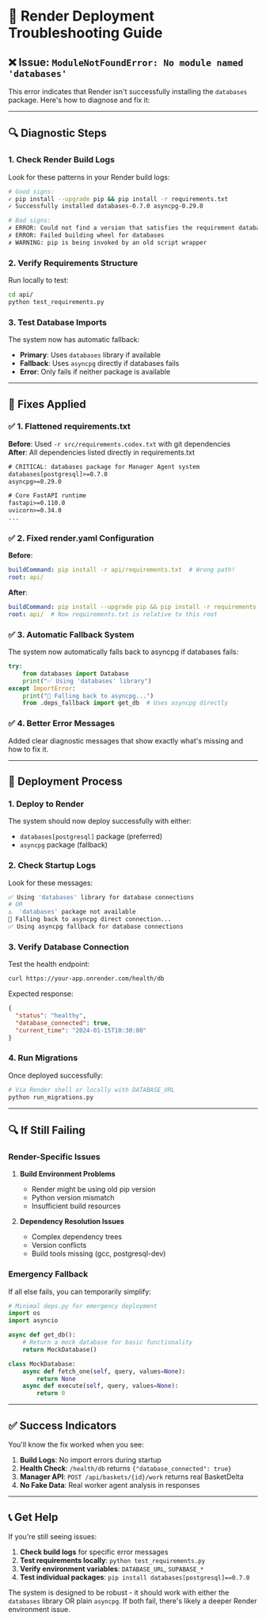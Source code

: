# 🔧 Render Deployment Troubleshooting Guide

## ❌ **Issue: `ModuleNotFoundError: No module named 'databases'`**

This error indicates that Render isn't successfully installing the `databases` package. Here's how to diagnose and fix it:

---

## 🔍 **Diagnostic Steps**

### 1. Check Render Build Logs
Look for these patterns in your Render build logs:

```bash
# Good signs:
✓ pip install --upgrade pip && pip install -r requirements.txt
✓ Successfully installed databases-0.7.0 asyncpg-0.29.0

# Bad signs:
✗ ERROR: Could not find a version that satisfies the requirement databases[postgresql]
✗ ERROR: Failed building wheel for databases
✗ WARNING: pip is being invoked by an old script wrapper
```

### 2. Verify Requirements Structure
Run locally to test:
```bash
cd api/
python test_requirements.py
```

### 3. Test Database Imports
The system now has automatic fallback:
- **Primary**: Uses `databases` library if available
- **Fallback**: Uses `asyncpg` directly if databases fails
- **Error**: Only fails if neither package is available

---

## 🔧 **Fixes Applied**

### ✅ **1. Flattened requirements.txt**
**Before**: Used `-r src/requirements.codex.txt` with git dependencies  
**After**: All dependencies listed directly in requirements.txt

```txt
# CRITICAL: databases package for Manager Agent system
databases[postgresql]>=0.7.0
asyncpg>=0.29.0

# Core FastAPI runtime
fastapi>=0.110.0
uvicorn>=0.34.0
...
```

### ✅ **2. Fixed render.yaml Configuration**
**Before**: 
```yaml
buildCommand: pip install -r api/requirements.txt  # Wrong path!
root: api/
```

**After**:
```yaml
buildCommand: pip install --upgrade pip && pip install -r requirements.txt
root: api/  # Now requirements.txt is relative to this root
```

### ✅ **3. Automatic Fallback System**
The system now automatically falls back to asyncpg if databases fails:

```python
try:
    from databases import Database
    print("✅ Using 'databases' library")
except ImportError:
    print("🔄 Falling back to asyncpg...")
    from .deps_fallback import get_db  # Uses asyncpg directly
```

### ✅ **4. Better Error Messages**
Added clear diagnostic messages that show exactly what's missing and how to fix it.

---

## 🚀 **Deployment Process**

### 1. **Deploy to Render**
The system should now deploy successfully with either:
- `databases[postgresql]` package (preferred)
- `asyncpg` package (fallback)

### 2. **Check Startup Logs** 
Look for these messages:
```bash
✅ Using 'databases' library for database connections
# OR
⚠️  'databases' package not available
🔄 Falling back to asyncpg direct connection...
✅ Using asyncpg fallback for database connections
```

### 3. **Verify Database Connection**
Test the health endpoint:
```bash
curl https://your-app.onrender.com/health/db
```

Expected response:
```json
{
  "status": "healthy",
  "database_connected": true,
  "current_time": "2024-01-15T10:30:00"
}
```

### 4. **Run Migrations**
Once deployed successfully:
```bash
# Via Render shell or locally with DATABASE_URL
python run_migrations.py
```

---

## 🔍 **If Still Failing**

### Render-Specific Issues

1. **Build Environment Problems**
   - Render might be using old pip version
   - Python version mismatch
   - Insufficient build resources

2. **Dependency Resolution Issues**
   - Complex dependency trees
   - Version conflicts
   - Build tools missing (gcc, postgresql-dev)

### Emergency Fallback
If all else fails, you can temporarily simplify:

```python
# Minimal deps.py for emergency deployment
import os
import asyncio

async def get_db():
    # Return a mock database for basic functionality
    return MockDatabase()

class MockDatabase:
    async def fetch_one(self, query, values=None):
        return None
    async def execute(self, query, values=None):
        return 0
```

---

## ✅ **Success Indicators**

You'll know the fix worked when you see:

1. **Build Logs**: No import errors during startup
2. **Health Check**: `/health/db` returns `{"database_connected": true}`
3. **Manager API**: `POST /api/baskets/{id}/work` returns real BasketDelta
4. **No Fake Data**: Real worker agent analysis in responses

---

## 📞 **Get Help**

If you're still seeing issues:

1. **Check build logs** for specific error messages
2. **Test requirements locally**: `python test_requirements.py`
3. **Verify environment variables**: `DATABASE_URL`, `SUPABASE_*`
4. **Test individual packages**: `pip install databases[postgresql]==0.7.0`

The system is designed to be robust - it should work with either the `databases` library OR plain `asyncpg`. If both fail, there's likely a deeper Render environment issue.